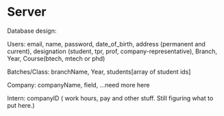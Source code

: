 # Server

Database design:


Users: email, name, password, date_of_birth, address (permanent and current), designation (student, tpr, prof, company-representative), Branch, Year, Course(btech, mtech or phd)

Batches/Class: branchName, Year, students[array of student ids]

Company: companyName, field, ...need more here

Intern: companyID ( work hours, pay and other stuff. Still figuring what to put here.) 